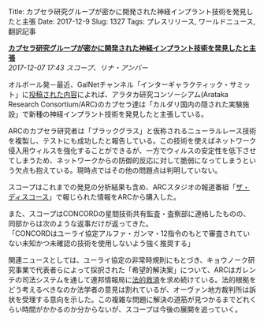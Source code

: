 Title: カプセラ研究グループが密かに開発された神経インプラント技術を発見したと主張
Date: 2017-12-9
Slug: 1327
Tags: プレスリリース, ワールドニュース, 翻訳記事

<p class="lead"><strong><a href="https://community.eveonline.com/news/news-channels/world-news/capsuleer-research-group-claims-discovery-of-secret-research-into-neural-implants/">カプセラ研究グループが密かに開発された神経インプラント技術を発見したと主張</a></strong><br/>
<em>2017-12-07 17:43 スコープ、リナ・アンバー</em></p>
<p>オルボール発－最近、GalNetチャンネル「インターギャラクティック・サミット」に<a href="https://forums.eveonline.com/t/arc-investigation-of-hidden-laboratory-complex-underway/43638">投稿された内容</a>によれば、アラタカ研究コンソーシアム(Arataka Research Consortium/ARC)のカプセラ達は「カルダリ国内の隠された実験施設」で新種の神経インプラント技術を発見したと主張している。</p>
<p>ARCのカプセラ研究者は「ブラックグラス」と仮称されるニューラルレース技術を複製し、テストにも成功したと報告している。この技術を使えばネットワーク侵入用ウィルスを強化することができるが、一方でウィルスの安定性を低下させてしまうため、ネットワークからの防御的反応に対して脆弱になってしまうという欠点も抱えている。現時点ではその他の問題点は判明していない。</p>
<p>スコープはこれまでの発見の分析結果も含め、ARCスタジオの報道番組「<a href="https://www.youtube.com/watch?v=BwDv77Pf9Fg">ザ・ディスコース</a>」で報じられた情報をARCから購入した。</p>
<p>また、スコープはCONCORDの星間技術共有監査・査察部に連絡したものの、同部からは次のような返事だけが返ってきた。<br/>
「CONCORDはユーライ協定アルファ・ガンマ・12指令のもとで審査されていない未知かつ未確認の技術を使用しないよう強く推奨する」</p>
<p>関連ニュースとしては、ユーライ協定の非常時規則にもとづき、キョウノーク研究事業で代表者らによって採択された「希望的解決案」について、ARCはガレンテの司法システムを通して連邦情報局に<a href="https://forums.eveonline.com/t/arc-hope-for-all-act-litigation/29404">法的救済</a>を求め続けている。法的根拠をどう考えるべきなのか法学者の意見は割れているが、オーヴァン地方裁判所は訴状を受理する意向を示した。この複雑な問題に解決の道筋が見つかるまでどれくらい時間がかかるのか分からないが、スコープは今後の展開を追っていく。</p>

